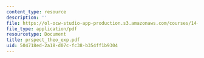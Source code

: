 ```yaml
---
content_type: resource
description: ''
file: https://ol-ocw-studio-app-production.s3.amazonaws.com/courses/14-127-behavioral-economics-and-finance-spring-2004/504718ed2a18d07cfc38b354ff1b9304_prspect_theo_exp.pdf
file_type: application/pdf
resourcetype: Document
title: prspect_theo_exp.pdf
uid: 504718ed-2a18-d07c-fc38-b354ff1b9304
---
```


